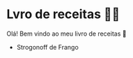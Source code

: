 # Lvro de receitas :man_cook:

Olá! Bem vindo ao meu livro de receitas :wave:

- Strogonoff de Frango

